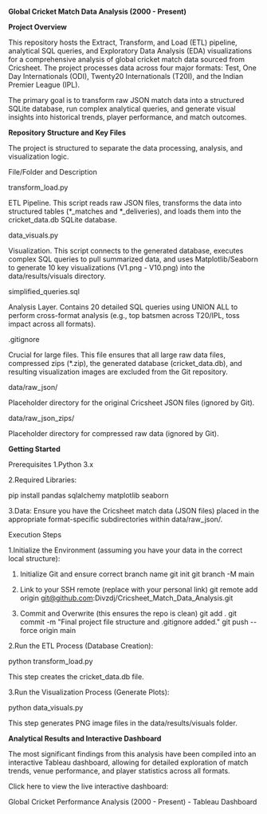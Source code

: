 **Global Cricket Match Data Analysis (2000 - Present)**

**Project Overview**

This repository hosts the Extract, Transform, and Load (ETL) pipeline, analytical SQL queries, and Exploratory Data Analysis (EDA) visualizations for a comprehensive analysis of global cricket match data sourced from Cricsheet. The project processes data across four major formats: Test, One Day Internationals (ODI), Twenty20 Internationals (T20I), and the Indian Premier League (IPL).

The primary goal is to transform raw JSON match data into a structured SQLite database, run complex analytical queries, and generate visual insights into historical trends, player performance, and match outcomes.

**Repository Structure and Key Files**

The project is structured to separate the data processing, analysis, and visualization logic.

File/Folder and Description

transform_load.py

ETL Pipeline. This script reads raw JSON files, transforms the data into structured tables (*_matches and *_deliveries), and loads them into the cricket_data.db SQLite database.

data_visuals.py

Visualization. This script connects to the generated database, executes complex SQL queries to pull summarized data, and uses Matplotlib/Seaborn to generate 10 key visualizations (V1.png - V10.png) into the data/results/visuals directory.

simplified_queries.sql

Analysis Layer. Contains 20 detailed SQL queries using UNION ALL to perform cross-format analysis (e.g., top batsmen across T20/IPL, toss impact across all formats).

.gitignore

Crucial for large files. This file ensures that all large raw data files, compressed zips (*.zip), the generated database (cricket_data.db), and resulting visualization images are excluded from the Git repository.

data/raw_json/

Placeholder directory for the original Cricsheet JSON files (ignored by Git).

data/raw_json_zips/

Placeholder directory for compressed raw data (ignored by Git).

**Getting Started**

Prerequisites
1.Python 3.x

2.Required Libraries:

pip install pandas sqlalchemy matplotlib seaborn


3.Data: Ensure you have the Cricsheet match data (JSON files) placed in the appropriate format-specific subdirectories within data/raw_json/.

Execution Steps

1.Initialize the Environment (assuming you have your data in the correct local structure):

 1. Initialize Git and ensure correct branch name
git init
git branch -M main

2. Link to your SSH remote (replace with your personal link)
git remote add origin git@github.com:Divzdj/Cricsheet_Match_Data_Analysis.git

3. Commit and Overwrite (this ensures the repo is clean)
git add .
git commit -m "Final project file structure and .gitignore added."
git push --force origin main


2.Run the ETL Process (Database Creation):

python transform_load.py


This step creates the cricket_data.db file.

3.Run the Visualization Process (Generate Plots):

python data_visuals.py


This step generates  PNG image files in the data/results/visuals folder.

**Analytical Results and Interactive Dashboard**

The most significant findings from this analysis have been compiled into an interactive Tableau dashboard, allowing for detailed exploration of match trends, venue performance, and player statistics across all formats.

Click here to view the live interactive dashboard:

Global Cricket Performance Analysis (2000 - Present) - Tableau Dashboard

